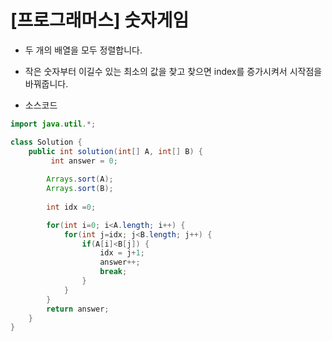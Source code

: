 # [프로그래머스] 숫자게임

- 두 개의 배열을 모두 정렬합니다.
- 작은 숫자부터 이길수 있는 최소의 값을 찾고 찾으면 index를 증가시켜서 시작점을 바꿔줍니다.



- 소스코드

```java
import java.util.*;

class Solution {
    public int solution(int[] A, int[] B) {
         int answer = 0;
        
        Arrays.sort(A);
        Arrays.sort(B);
        
        int idx =0;

        for(int i=0; i<A.length; i++) {
            for(int j=idx; j<B.length; j++) {
                if(A[i]<B[j]) {
                    idx = j+1;
                    answer++;
                    break;
                }
            }
        }
        return answer;
    }
}
```

